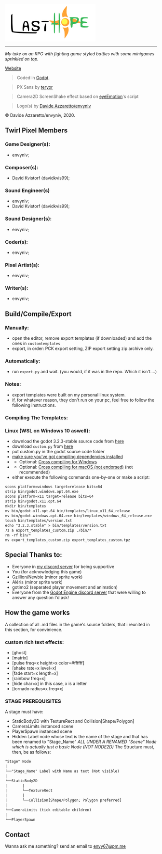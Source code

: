 ![Official Last Hope Logo](src/title.svg)
- - -
*My take on an RPG with fighting game styled battles with some minigames sprinkled on top.*

[Website](https://envyniv.github.io/Project-Hope)

> Coded in [Godot](https://godotengine.org/).

> PX Sans by [teryor](https://github.com/teryror/pixel-fonts)

> Camera2D ScreenShake effect based on [eyeEmotion](https://godotengine.org/qa/user/eyeEmotion)'s script

> Logo(s) by [Davide Azzaretto/envyniv](https://github.com/envyniv)

© Davide Azzaretto/envyniv, 2020.


## Twirl Pixel Members
### Game Designer(s):
* envyniv;

### Composer(s):
* David Kvistorf (davidkvis99);

### Sound Engineer(s)
* envyniv;
* David Kvistorf (davidkvis99);

### Sound Designer(s):
* envyniv;

### Coder(s):
* envyniv;

### Pixel Artist(s):
* envyniv;

### Writer(s):
* envyniv;

## Build/Compile/Export
### Manually:
* open the editor, remove export templates (if downloaded) and add the ones in `customtemplates`
* export, in order: PCK export setting, ZIP export setting zip archive only.
### Automatically:
* run `export.py` and wait. (you would, if it was in the repo. Which it isn't....)
### Notes:
* export templates were built on my personal linux system.
* if, for whatever reason, they don't run on your pc, feel free to follow the following instructions.
### Compiling The Templates:
### Linux (WSL on Windows 10 aswell):
* download the godot 3.2.3-stable source code from [here](https://github.com/godotengine/godot/archive/3.2.3-stable.zip)
* download `custom.py` from [here](https://github.com/envyniv/Project-Hope/raw/master/customtemplates/custom.py)
* put custom.py in the godot source code folder
* [make sure you've got compiling dependencies installed](https://docs.godotengine.org/en/stable/development/compiling/compiling_for_x11.html)
* * Optional: [Cross compiling for Windows](https://docs.godotengine.org/en/stable/development/compiling/compiling_for_windows.html#cross-compiling-for-windows-from-other-operating-systems)
* * Optional: [Cross compiling for macOS (not endorsed)](https://docs.godotengine.org/en/stable/development/compiling/compiling_for_osx.html#cross-compiling-for-macos-from-linux) (not recommended)
* either execute the following commands one-by-one or make a script:
```
scons platform=windows target=release bits=64
strip bin/godot.windows.opt.64.exe
scons platform=x11 target=release bits=64
strip bin/godot.x11.opt.64
mkdir bin/templates
mv bin/godot.x11.opt.64 bin/templates/linux_x11_64_release
mv bin/godot.windows.opt.64.exe bin/templates/windows_64_release.exe
touch bin/templates/version.txt
echo "3.2.3.stable" > bin/templates/version.txt
7z a export_templates_custom.zip ./bin/*
rm -rf bin/*
mv export_templates_custom.zip export_templates_custom.tpz
```

## Special Thanks to:
* Everyone in [my discord server](https://discord.gg/bNkDkHW) for being supportive
* You (for acknowledging this game)
* Gzillion/Newbie (minor sprite work)
* Aléris (minor sprite work)
* gotimo2 (separated player movement and animation)
* Everyone from the [Godot Engine discord server](https://discord.gg/4JBkykG) that were willing to answer any question I'd ask!

## How the game works
A collection of all .md files in the game's source folders, that i reunited in this section, for convinience.
### custom rich text effects:
* [ghost]
* [matrix]
* [pulse freq=x height=x color=#ffffff]
* [shake rate=x level=x]
* [fade start=x length=x]
* [rainbow freq=x]
* [hide char=x] in this case, x is a letter
* [tornado radius=x freq=x]

### STAGE PREREQUISITES
A stage must have:
- StaticBody2D with TextureRect and Collision[Shape/Polygon]
- CameraLimits instanced scene
- PlayerSpawn instanced scene
- Hidden Label node whose text is the name of the stage and that has been renamed to "Stage_Name"
*ALL UNDER A RENAMED "Scene" Node which is actually just a basic Node (NOT NODE2D)*
The Structure must, then, be as follows:
```
"Stage" Node
|
└──"Stage_Name" Label with Name as text (Not visible)
|
└──StaticBody2D
|       |
|       └──TextureRect
|       |
|       └──Collision[Shape/Polygon; Polygon preferred]
|
└──CameraLimits (tick editable children)
|
└──PlayerSpawn
```

## Contact

Wanna ask me something? send an email to envy67@pm.me
